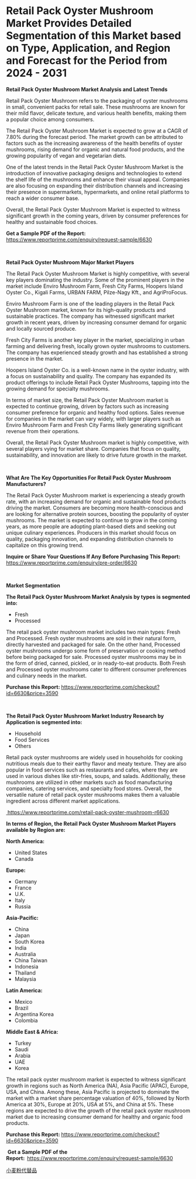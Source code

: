 <p><h1>Retail Pack Oyster Mushroom Market Provides Detailed Segmentation of this Market based on Type, Application, and Region and Forecast for the Period from 2024 - 2031</h1></p><p><strong>Retail Pack Oyster Mushroom Market Analysis and Latest Trends</strong></p>
<p><p>Retail Pack Oyster Mushroom refers to the packaging of oyster mushrooms in small, convenient packs for retail sale. These mushrooms are known for their mild flavor, delicate texture, and various health benefits, making them a popular choice among consumers.</p><p>The Retail Pack Oyster Mushroom Market is expected to grow at a CAGR of 7.80% during the forecast period. The market growth can be attributed to factors such as the increasing awareness of the health benefits of oyster mushrooms, rising demand for organic and natural food products, and the growing popularity of vegan and vegetarian diets.</p><p>One of the latest trends in the Retail Pack Oyster Mushroom Market is the introduction of innovative packaging designs and technologies to extend the shelf life of the mushrooms and enhance their visual appeal. Companies are also focusing on expanding their distribution channels and increasing their presence in supermarkets, hypermarkets, and online retail platforms to reach a wider consumer base.</p><p>Overall, the Retail Pack Oyster Mushroom Market is expected to witness significant growth in the coming years, driven by consumer preferences for healthy and sustainable food choices.</p></p>
<p><strong>Get a Sample PDF of the Report:&nbsp;</strong> <a href="https://www.reportprime.com/enquiry/request-sample/6630">https://www.reportprime.com/enquiry/request-sample/6630</a></p>
<p>&nbsp;</p>
<p><strong>Retail Pack Oyster Mushroom Major Market Players</strong></p>
<p><p>The Retail Pack Oyster Mushroom Market is highly competitive, with several key players dominating the industry. Some of the prominent players in the market include Enviro Mushroom Farm, Fresh City Farms, Hoopers Island Oyster Co., Kigali Farms, URBAN FARM, Pilze-Nagy Kft., and AgriProFocus. </p><p>Enviro Mushroom Farm is one of the leading players in the Retail Pack Oyster Mushroom market, known for its high-quality products and sustainable practices. The company has witnessed significant market growth in recent years, driven by increasing consumer demand for organic and locally sourced produce. </p><p>Fresh City Farms is another key player in the market, specializing in urban farming and delivering fresh, locally grown oyster mushrooms to customers. The company has experienced steady growth and has established a strong presence in the market.</p><p>Hoopers Island Oyster Co. is a well-known name in the oyster industry, with a focus on sustainability and quality. The company has expanded its product offerings to include Retail Pack Oyster Mushrooms, tapping into the growing demand for specialty mushrooms.</p><p>In terms of market size, the Retail Pack Oyster Mushroom market is expected to continue growing, driven by factors such as increasing consumer preference for organic and healthy food options. Sales revenue for companies in the market can vary widely, with larger players such as Enviro Mushroom Farm and Fresh City Farms likely generating significant revenue from their operations.</p><p>Overall, the Retail Pack Oyster Mushroom market is highly competitive, with several players vying for market share. Companies that focus on quality, sustainability, and innovation are likely to drive future growth in the market.</p></p>
<p>&nbsp;</p>
<p><strong>What Are The Key Opportunities For Retail Pack Oyster Mushroom Manufacturers?</strong></p>
<p><p>The Retail Pack Oyster Mushroom market is experiencing a steady growth rate, with an increasing demand for organic and sustainable food products driving the market. Consumers are becoming more health-conscious and are looking for alternative protein sources, boosting the popularity of oyster mushrooms. The market is expected to continue to grow in the coming years, as more people are adopting plant-based diets and seeking out unique culinary experiences. Producers in this market should focus on quality, packaging innovation, and expanding distribution channels to capitalize on this growing trend.</p></p>
<p><strong>Inquire or Share Your Questions If Any Before Purchasing This Report:</strong> <a href="https://www.reportprime.com/enquiry/pre-order/6630">https://www.reportprime.com/enquiry/pre-order/6630</a></p>
<p>&nbsp;</p>
<p><strong>Market Segmentation</strong></p>
<p><strong>The Retail Pack Oyster Mushroom Market Analysis by types is segmented into:</strong></p>
<p><ul><li>Fresh</li><li>Processed</li></ul></p>
<p><p>The retail pack oyster mushroom market includes two main types: Fresh and Processed. Fresh oyster mushrooms are sold in their natural form, directly harvested and packaged for sale. On the other hand, Processed oyster mushrooms undergo some form of preservation or cooking method before being packaged for sale. Processed oyster mushrooms may be in the form of dried, canned, pickled, or in ready-to-eat products. Both Fresh and Processed oyster mushrooms cater to different consumer preferences and culinary needs in the market.</p></p>
<p><strong>Purchase this Report:&nbsp;</strong><a href="https://www.reportprime.com/checkout?id=6630&price=3590">https://www.reportprime.com/checkout?id=6630&price=3590</a></p>
<p>&nbsp;</p>
<p><strong>The Retail Pack Oyster Mushroom Market Industry Research by Application is segmented into:</strong></p>
<p><ul><li>Household</li><li>Food Services</li><li>Others</li></ul></p>
<p><p>Retail pack oyster mushrooms are widely used in households for cooking nutritious meals due to their earthy flavor and meaty texture. They are also popular in food services such as restaurants and cafes, where they are used in various dishes like stir-fries, soups, and salads. Additionally, these mushrooms are utilized in other markets such as food manufacturing companies, catering services, and specialty food stores. Overall, the versatile nature of retail pack oyster mushrooms makes them a valuable ingredient across different market applications.</p></p>
<p><a href="https://www.reportprime.com/retail-pack-oyster-mushroom-r6630">&nbsp;https://www.reportprime.com/retail-pack-oyster-mushroom-r6630</a></p>
<p><strong>In terms of Region, the Retail Pack Oyster Mushroom Market Players available by Region are:</strong></p>
<p>
    <p> <strong> North America: </strong>
        <ul>
            <li>United States</li>
            <li>Canada</li>
        </ul>
        </p> 
    <p> <strong> Europe: </strong>
        <ul>
            <li>Germany</li>
            <li>France</li>
            <li>U.K.</li>
            <li>Italy</li>
            <li>Russia</li>
        </ul>
        </p> 
    <p> <strong> Asia-Pacific: </strong>
        <ul>
            <li>China</li>
            <li>Japan</li>
            <li>South Korea</li>
            <li>India</li>
            <li>Australia</li>
            <li>China Taiwan</li>
            <li>Indonesia</li>
            <li>Thailand</li>
            <li>Malaysia</li>
        </ul>
        </p> 
    <p> <strong> Latin America: </strong>
        <ul>
            <li>Mexico</li>
            <li>Brazil</li>
            <li>Argentina Korea</li>
            <li>Colombia</li>
        </ul>
        </p> 
    <p> <strong> Middle East & Africa: </strong>
        <ul>
            <li>Turkey</li>
            <li>Saudi</li>
            <li>Arabia</li>
            <li>UAE</li>
            <li>Korea</li>
        </ul>
    </p>
    </p>
<p><p>The retail pack oyster mushroom market is expected to witness significant growth in regions such as North America (NA), Asia Pacific (APAC), Europe, USA, and China. Among these, Asia Pacific is projected to dominate the market with a market share percentage valuation of 40%, followed by North America at 30%, Europe at 20%, USA at 5%, and China at 5%. These regions are expected to drive the growth of the retail pack oyster mushroom market due to increasing consumer demand for healthy and organic food products.</p></p>
<p><strong>Purchase this Report: </strong><a href="https://www.reportprime.com/checkout?id=6630&price=3590">https://www.reportprime.com/checkout?id=6630&price=3590</a></p>
<p>&nbsp;<strong>Get a Sample PDF of the Report:&nbsp;&nbsp;</strong><a href="https://www.reportprime.com/enquiry/request-sample/6630">https://www.reportprime.com/enquiry/request-sample/6630</a></p>
<p><strong></strong></p>
<p><p><a href="https://github.com/vhemk0794148/Market-Research-Report-List-1/blob/main/910797219925.md">小麦粉代替品</a></p></p>